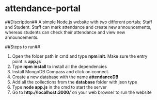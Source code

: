 # attendance-portal
##Discription##
A simple Node.js website with two different portals; Staff and Student. Staff can mark attendance and create new announcements, whereas students can check their attendance and view new announcements.

##Steps to run##
1. Open the folder path in cmd and type **npm init**. Make sure the entry point is **app.js**
2. Type **npm install** to install all the dependencies
3. Install MongoDB Compass and click on connect.
4. Create a new database with the name **attendanceDB**
5. Add all the collections from the **database** folder with json type
6. Type **node app.js** in the cmd to start the server
7. Go to **http://localhost:3000/** on your web browser to run the website
